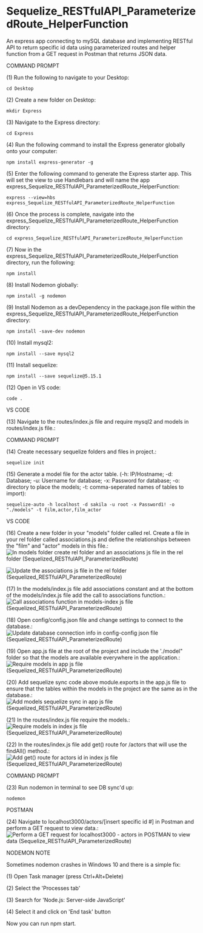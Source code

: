# Sequelize_RESTfulAPI_ParameterizedRoute_HelperFunction
An express app connecting to mySQL database and implementing RESTful API to return specific id data using parameterized routes and helper function from a GET request in Postman that returns JSON data.

COMMAND PROMPT

(1) Run the following to navigate to your Desktop: 

    cd Desktop

(2) Create a new folder on Desktop: 

    mkdir Express

(3) Navigate to the Express directory: 

    cd Express

(4) Run the following command to install the Express generator globally onto your computer: 

    npm install express-generator -g

(5) Enter the following command to generate the Express starter app. This will set the view to use Handlebars and will name the app express_Sequelize_RESTfulAPI_ParameterizedRoute_HelperFunction: 

    express --view=hbs express_Sequelize_RESTfulAPI_ParameterizedRoute_HelperFunction

(6) Once the process is complete, navigate into the express_Sequelize_RESTfulAPI_ParameterizedRoute_HelperFunction directory: 

    cd express_Sequelize_RESTfulAPI_ParameterizedRoute_HelperFunction
    
(7) Now in the express_Sequelize_RESTfulAPI_ParameterizedRoute_HelperFunction directory, run the following: 

    npm install

(8) Install Nodemon globally: 

    npm install -g nodemon
    
(9) Install Nodemon as a devDependency in the package.json file within the express_Sequelize_RESTfulAPI_ParameterizedRoute_HelperFunction directory:

    npm install -save-dev nodemon
    
(10) Install mysql2:

    npm install --save mysql2

(11) Install sequelize: 

    npm install --save sequelize@5.15.1

(12) Open in VS code:

    code . 


VS CODE

(13) Navigate to the routes/index.js file and require mysql2 and models in routes/index.js file.: 

COMMAND PROMPT

(14) Create necessary sequelize folders and files in project.:

    sequelize init

(15)  Generate a model file for the actor table. (-h: IP/Hostname; -d: Database; -u: Username for database; -x: Password for database; -o: directory to place the models; -t: comma-seperated names of tables to import):  

    sequelize-auto -h localhost -d sakila -u root -x Password1! -o "./models" -t film,actor,film_actor
    
VS CODE

(16) Create a new folder in your "models" folder called rel. Create a file in your rel folder called associations.js and define the relationships between the "film" and "actor" models in this file.: ![In models folder create rel folder and an associations js file in the rel folder (Sequelized_RESTfulAPI_ParameterizedRoute)](https://user-images.githubusercontent.com/35668707/70489349-86c49400-1ac9-11ea-96d3-6cb7c74f3e0f.JPG)

![Update the associations js file in the rel folder (Sequelized_RESTfulAPI_ParameterizedRoute)](https://user-images.githubusercontent.com/35668707/70489483-e884fe00-1ac9-11ea-93cb-b4c25115f05d.JPG)

(17) In the models/index.js file add associations constant and at the bottom of the models/index.js file add the call to associations function.: ![Call associations function in models-index js file (Sequelized_RESTfulAPI_ParameterizedRoute)](https://user-images.githubusercontent.com/35668707/70489585-326de400-1aca-11ea-8ad9-4c9f076914b4.JPG)

(18) Open config/config.json file and change settings to connect to the database.: ![Update database connection info in config-config json file (Sequelized_RESTfulAPI_ParameterizedRoute)](https://user-images.githubusercontent.com/35668707/70489699-7bbe3380-1aca-11ea-9c15-13b28b09aca0.JPG)

(19) Open app.js file at the root of the project and include the './model" folder so that the models are available everywhere in the application.: ![Require models in app js file (Sequelized_RESTfulAPI_ParameterizedRoute)](https://user-images.githubusercontent.com/35668707/70489768-a8724b00-1aca-11ea-9f74-1e8dd8b3afda.JPG)

(20) Add sequelize sync code above module.exports in the app.js file to ensure that the tables within the models in the project are the same as in the database.: ![Add models sequelize sync in app js file (Sequelized_RESTfulAPI_ParameterizedRoute)](https://user-images.githubusercontent.com/35668707/70489851-cf308180-1aca-11ea-9156-bee825e5d511.JPG)

(21) In the routes/index.js file require the models.: ![Require models in index js file (Sequelized_RESTfulAPI_ParameterizedRoute)](https://user-images.githubusercontent.com/35668707/70489903-f5562180-1aca-11ea-9fd7-82cf46cd3fc7.JPG)

(22) In the routes/index.js file add get() route for /actors that will use the findAll() method.: ![Add get() route for actors id in index js file (Sequelized_RESTfulAPI_ParameterizedRoute)](https://user-images.githubusercontent.com/35668707/70489953-1cacee80-1acb-11ea-9c73-65e49d3bbb63.JPG)

COMMAND PROMPT

(23) Run nodemon in terminal to see DB sync'd up: 

    nodemon

POSTMAN

(24) Navigate to localhost3000/actors/[insert specific id #] in Postman and perform a GET request to view data.: ![Perform a GET request for localhost3000 - actors in POSTMAN to view data (Sequelize_RESTfulAPI_ParameterizedRoute)](https://user-images.githubusercontent.com/35668707/70489978-31898200-1acb-11ea-8d9e-bd19209b93b0.JPG)

NODEMON NOTE

Sometimes nodemon crashes in Windows 10 and there is a simple fix:

(1) Open Task manager (press Ctrl+Alt+Delete)

(2) Select the 'Processes tab'

(3) Search for 'Node.js: Server-side JavaScript'

(4) Select it and click on 'End task' button

Now you can run npm start.
